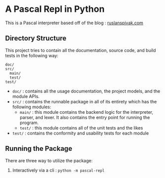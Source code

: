 # A Pascal Repl in Python

  This is a Pascal interpreter based off of the blog : [ruslanspivak.com](https://ruslanspivak.com/lsbasi-part1/)

## Directory Structure

  This project tries to contain all the documentation, source code, and build tests in the following way:

  ```
  doc/
  src/
    main/
    test/
  test/
  ```

  - `doc/` : contains all the usage documentation, the project models, and the module APIs.
  - `src/` : contains the runnable package in all of its entirety which has the following modules:
    - `main/` : this module contains the backend logic for the interpreter, parser, and lexer.  It
       also contains the entry point for running the program. 
    - `test/` : this module contains all of the unit tests and the likes
  - `test/` : contains the conformity and usability tests for each module

## Running the Package

  There are three way to utilize the package:
  1. Interactively via a cli : `python -m pascal-repl`
  